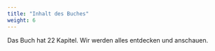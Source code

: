 ```yaml
---
title: "Inhalt des Buches"
weight: 6
---
```


Das Buch hat 22 Kapitel. Wir werden alles entdecken und anschauen.
